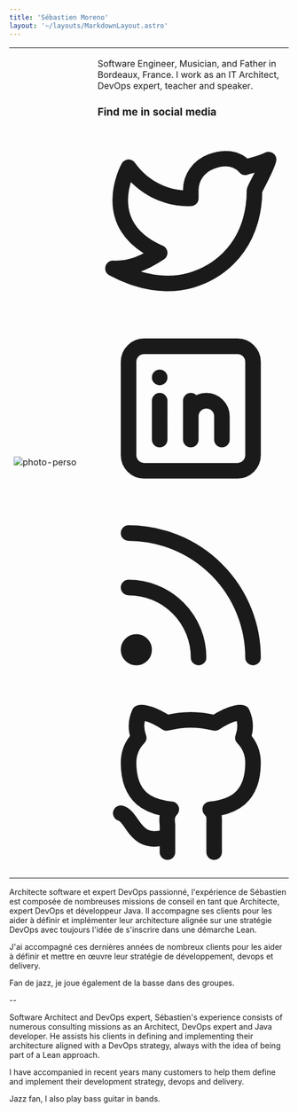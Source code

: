 ```yaml
---
title: 'Sébastien Moreno'
layout: '~/layouts/MarkdownLayout.astro'
---
```


<table>
<tr><td width="30%">

![photo-perso](/images/photo-perso.jpg)

</td><td>

Software Engineer, Musician, and Father in Bordeaux, France.
I work as an IT Architect, DevOps expert, teacher and speaker.

### Find me in social media

<a class="text-muted dark:text-gray-400 hover:bg-gray-100 dark:hover:bg-gray-700 focus:outline-none focus:ring-4 focus:ring-gray-200 dark:focus:ring-gray-700 rounded-lg text-sm p-2.5 inline-flex items-center" aria-label="Twitter" href="https://twitter.com/sebastienmoreno">
<svg viewBox="0 0 24 24" class="w-5 h-5" astro-icon="tabler:brand-twitter"><path fill="none" stroke="currentColor" stroke-linecap="round" stroke-linejoin="round" stroke-width="2" d="M22 4.01c-1 .49-1.98.689-3 .99-1.121-1.265-2.783-1.335-4.38-.737S11.977 6.323 12 8v1c-3.245.083-6.135-1.395-8-4 0 0-4.182 7.433 4 11-1.872 1.247-3.739 2.088-6 2 3.308 1.803 6.913 2.423 10.034 1.517 3.58-1.04 6.522-3.723 7.651-7.742a13.84 13.84 0 0 0 .497-3.753C20.18 7.773 21.692 5.25 22 4.009z"></path></svg>
</a>
<a class="text-muted dark:text-gray-400 hover:bg-gray-100 dark:hover:bg-gray-700 focus:outline-none focus:ring-4 focus:ring-gray-200 dark:focus:ring-gray-700 rounded-lg text-sm p-2.5 inline-flex items-center" aria-label="Linkedin" href="https://www.linkedin.com/in/sebastienmoreno">
<svg viewBox="0 0 24 24" class="w-5 h-5" astro-icon="tabler:brand-linkedin"><g fill="none" stroke="currentColor" stroke-linecap="round" stroke-linejoin="round" stroke-width="2" class="icon-tabler"><rect width="16" height="16" x="4" y="4" rx="2"></rect><path d="M8 11v5M8 8v.01M12 16v-5M16 16v-3a2 2 0 0 0-4 0"></path></g></svg>
</a>
<a class="text-muted dark:text-gray-400 hover:bg-gray-100 dark:hover:bg-gray-700 focus:outline-none focus:ring-4 focus:ring-gray-200 dark:focus:ring-gray-700 rounded-lg text-sm p-2.5 inline-flex items-center" aria-label="RSS" href="/rss">
<svg viewBox="0 0 24 24" class="w-5 h-5" astro-icon="tabler:rss"><g fill="none" stroke="currentColor" stroke-linecap="round" stroke-linejoin="round" stroke-width="2" class="icon-tabler"><circle cx="5" cy="19" r="1"></circle><path d="M4 4a16 16 0 0 1 16 16M4 11a9 9 0 0 1 9 9"></path></g></svg>
</a>
<a class="text-muted dark:text-gray-400 hover:bg-gray-100 dark:hover:bg-gray-700 focus:outline-none focus:ring-4 focus:ring-gray-200 dark:focus:ring-gray-700 rounded-lg text-sm p-2.5 inline-flex items-center" aria-label="Github" href="https://github.com/sebastienmoreno">
<svg viewBox="0 0 24 24" class="w-5 h-5" astro-icon="tabler:brand-github"><path fill="none" stroke="currentColor" stroke-linecap="round" stroke-linejoin="round" stroke-width="2" d="M9 19c-4.3 1.4-4.3-2.5-6-3m12 5v-3.5c0-1 .1-1.4-.5-2 2.8-.3 5.5-1.4 5.5-6a4.6 4.6 0 0 0-1.3-3.2 4.2 4.2 0 0 0-.1-3.2s-1.1-.3-3.5 1.3a12.3 12.3 0 0 0-6.2 0C6.5 2.8 5.4 3.1 5.4 3.1a4.2 4.2 0 0 0-.1 3.2A4.6 4.6 0 0 0 4 9.5c0 4.6 2.7 5.7 5.5 6-.6.6-.6 1.2-.5 2V21"></path></svg>
</a>

</td></tr>
</table>

Architecte software et expert DevOps passionné, l'expérience de Sébastien est composée de nombreuses missions de conseil en tant que Architecte, expert DevOps et développeur Java. Il accompagne ses clients pour les aider à définir et implémenter leur architecture alignée sur une stratégie DevOps avec toujours l'idée de s'inscrire dans une démarche Lean.

J'ai accompagné ces dernières années de nombreux clients pour les aider à définir et mettre en œuvre leur stratégie de développement, devops et delivery.

Fan de jazz, je joue également de la basse dans des groupes.

--

Software Architect and DevOps expert, Sébastien's experience consists of numerous consulting missions as an Architect, DevOps expert and Java developer. He assists his clients in defining and implementing their architecture aligned with a DevOps strategy, always with the idea of being part of a Lean approach.


I have accompanied in recent years many customers to help them define and implement their development strategy, devops and delivery.

Jazz fan, I also play bass guitar in bands.
